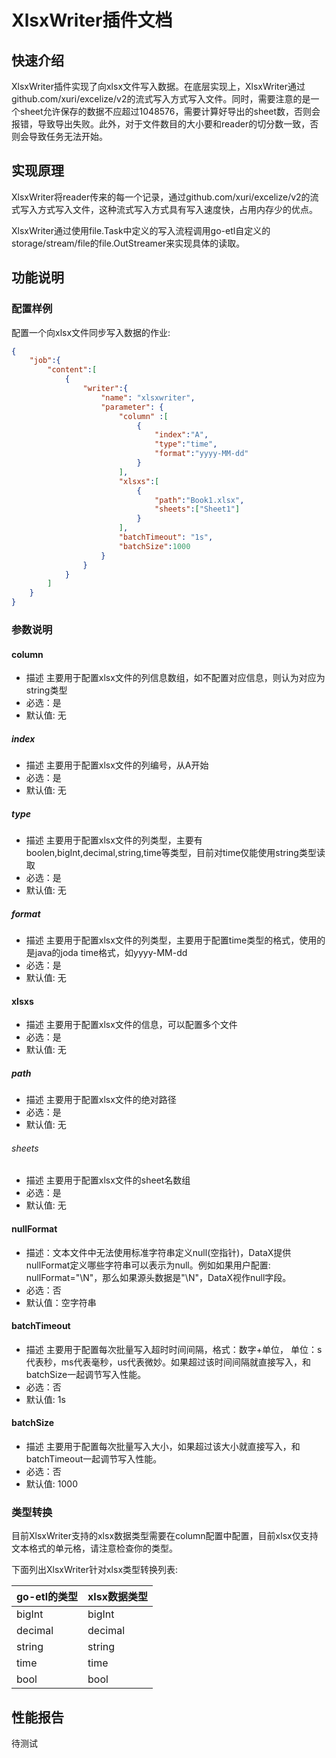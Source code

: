 # XlsxWriter插件文档

## 快速介绍

XlsxWriter插件实现了向xlsx文件写入数据。在底层实现上，XlsxWriter通过github.com/xuri/excelize/v2的流式写入方式写入文件。同时，需要注意的是一个sheet允许保存的数据不应超过1048576，需要计算好导出的sheet数，否则会报错，导致导出失败。此外，对于文件数目的大小要和reader的切分数一致，否则会导致任务无法开始。

## 实现原理

XlsxWriter将reader传来的每一个记录，通过github.com/xuri/excelize/v2的流式写入方式写入文件，这种流式写入方式具有写入速度快，占用内存少的优点。

XlsxWriter通过使用file.Task中定义的写入流程调用go-etl自定义的storage/stream/file的file.OutStreamer来实现具体的读取。

## 功能说明

### 配置样例

配置一个向xlsx文件同步写入数据的作业:

```json
{
    "job":{
        "content":[
            {
                "writer":{
                    "name": "xlsxwriter",
                    "parameter": {
                        "column" :[
                            {
                                "index":"A",
                                "type":"time",
                                "format":"yyyy-MM-dd"
                            }
                        ],
                        "xlsxs":[
                            {
                                "path":"Book1.xlsx",
                                "sheets":["Sheet1"]
                            }
                        ],
                        "batchTimeout": "1s",
                        "batchSize":1000
                    }
                }
            }
        ]
    }
}
```

### 参数说明

#### column

- 描述 主要用于配置xlsx文件的列信息数组，如不配置对应信息，则认为对应为string类型
- 必选：是
- 默认值: 无

##### index

- 描述 主要用于配置xlsx文件的列编号，从A开始
- 必选：是
- 默认值: 无

##### type

- 描述 主要用于配置xlsx文件的列类型，主要有boolen,bigInt,decimal,string,time等类型，目前对time仅能使用string类型读取
- 必选：是
- 默认值: 无

##### format

- 描述 主要用于配置xlsx文件的列类型，主要用于配置time类型的格式，使用的是java的joda time格式，如yyyy-MM-dd
- 必选：是
- 默认值: 无

#### xlsxs

- 描述 主要用于配置xlsx文件的信息，可以配置多个文件
- 必选：是
- 默认值: 无

##### path

- 描述 主要用于配置xlsx文件的绝对路径
- 必选：是
- 默认值: 无

###### sheets

- 描述 主要用于配置xlsx文件的sheet名数组
- 必选：是
- 默认值: 无

#### nullFormat

- 描述：文本文件中无法使用标准字符串定义null(空指针)，DataX提供nullFormat定义哪些字符串可以表示为null。例如如果用户配置: nullFormat="\N"，那么如果源头数据是"\N"，DataX视作null字段。
- 必选：否
- 默认值：空字符串

#### batchTimeout

- 描述 主要用于配置每次批量写入超时时间间隔，格式：数字+单位， 单位：s代表秒，ms代表毫秒，us代表微妙。如果超过该时间间隔就直接写入，和batchSize一起调节写入性能。
- 必选：否
- 默认值: 1s

#### batchSize

- 描述 主要用于配置每次批量写入大小，如果超过该大小就直接写入，和batchTimeout一起调节写入性能。
- 必选：否
- 默认值: 1000

### 类型转换

目前XlsxWriter支持的xlsx数据类型需要在column配置中配置，目前xlsx仅支持文本格式的单元格，请注意检查你的类型。

下面列出XlsxWriter针对xlsx类型转换列表:

| go-etl的类型 | xlsx数据类型 |
| ------------ | ----------- |
| bigInt       | bigInt      |
| decimal      | decimal     |
| string       | string      |
| time         | time        |
| bool         | bool        |

## 性能报告

待测试